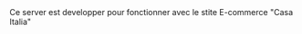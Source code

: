 <title> Il s'agit d'un server Node js en utilisant le framework Express</title>
<description>
Ce server est developper pour fonctionner avec le stite E-commerce "Casa Italia"
</description>